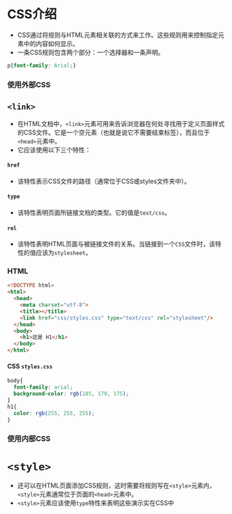 # CSS介绍

* CSS通过将规则与HTML元素相关联的方式来工作。这些规则用来控制指定元素中的内容如何显示。
* 一条CSS规则包含两个部分：一个选择器和一条声明。

```css
p{font-family: Arial;}
```

### 使用外部CSS

## `<link>`

* 在HTML文档中，`<link>`元素可用来告诉浏览器在何处寻找用于定义页面样式的CSS文件。它是一个空元素（也就是说它不需要结束标签），而且位于`<head>`元素中。
* 它应该使用以下三个特性：

#### `href`

* 该特性表示CSS文件的路径（通常位于CSS或styles文件夹中）。

#### `type`

* 该特性表明页面所链接文档的类型。它的值是`text/css`。

#### `rel`

* 该特性表明HTML页面与被链接文件的关系。当链接到一个`CSS`文件时，该特性的值应该为`stylesheet`。

### HTML

```html
<!DOCTYPE html>
<html>
  <head>
    <meta charset="utf-8">
    <title></title>
    <link href="css/styles.css" type="text/css" rel="stylesheet"/>
  </head>
  <body>
    <h1>这是 H1</h1>
  </body>
</html>
```

#### CSS `styles.css`

```css
body{
  font-family: arial;
  background-color: rgb(185, 179, 175);
}
h1{
  color: rgb(255, 255, 255);
}
```

### 使用内部CSS

# `<style>`

* 还可以在HTML页面添加CSS规则，这时需要将规则写在`<style>`元素内，`<style>`元素通常位于页面的`<head>`元素中。
* `<style>`元素应该使用`type`特性来表明这些演示实在CSS中



